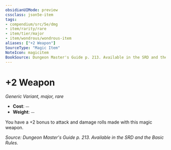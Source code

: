```yaml
---
obsidianUIMode: preview
cssclass: json5e-item
tags:
- compendium/src/5e/dmg
- item/rarity/rare
- item/tier/major
- item/wondrous/wondrous-item
aliases: ["+2 Weapon"]
SourceType: "Magic Item"
NoteIcon: magicitem
BookSource: Dungeon Master's Guide p. 213. Available in the SRD and the Basic Rules.
---
```

# +2 Weapon
*Generic Variant, major, rare*  

- **Cost**: ⏤
- **Weight**: ⏤

You have a +2 bonus to attack and damage rolls made with this magic weapon.

*Source: Dungeon Master's Guide p. 213. Available in the SRD and the Basic Rules.*